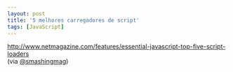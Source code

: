 ```yaml
---
layout: post
title: '5 melhores carregadores de script'
tags: [JavaScript]
---
```


<http://www.netmagazine.com/features/essential-javascript-top-five-script-loaders><br>
(via [@smashingmag](https://twitter.com/smashingmag/status/241968686867570688))
